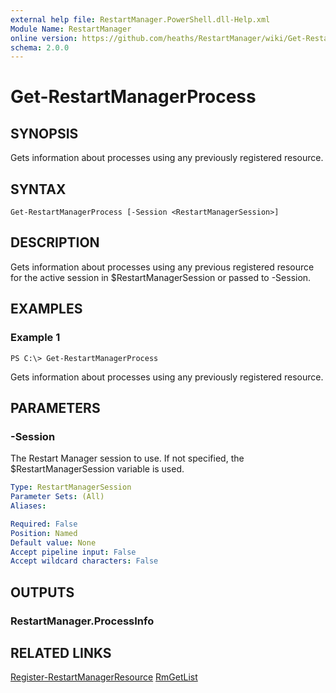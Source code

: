 ```yaml
---
external help file: RestartManager.PowerShell.dll-Help.xml
Module Name: RestartManager
online version: https://github.com/heaths/RestartManager/wiki/Get-RestartManagerProcess
schema: 2.0.0
---
```


# Get-RestartManagerProcess

## SYNOPSIS
Gets information about processes using any previously registered resource.

## SYNTAX

```
Get-RestartManagerProcess [-Session <RestartManagerSession>]
```

## DESCRIPTION
Gets information about processes using any previous registered resource for the active session in $RestartManagerSession or passed to -Session.

## EXAMPLES

### Example 1
```
PS C:\> Get-RestartManagerProcess
```

Gets information about processes using any previously registered resource.

## PARAMETERS

### -Session
The Restart Manager session to use. If not specified, the $RestartManagerSession variable is used.

```yaml
Type: RestartManagerSession
Parameter Sets: (All)
Aliases: 

Required: False
Position: Named
Default value: None
Accept pipeline input: False
Accept wildcard characters: False
```

## OUTPUTS

### RestartManager.ProcessInfo

## RELATED LINKS
[Register-RestartManagerResource](Register-RestartManagerResource)
[RmGetList](https://msdn.microsoft.com/library/windows/desktop/aa373661.aspx)